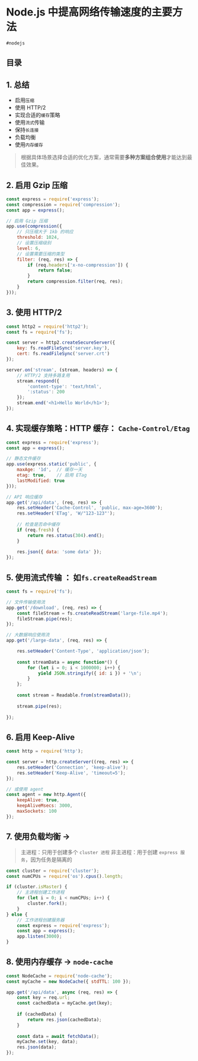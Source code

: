 
# Node.js 中提高网络传输速度的主要方法


`#nodejs` 


## 目录
<!-- toc -->
 ## 1. 总结 

- 启用`压缩`
- 使用 HTTP/2
- 实现合适的`缓存`策略
- 使用`流式`传输
- 保持`长连接`
- 负载均衡
- 使用`内存缓存`

> 根据具体场景选择合适的优化方案，通常需要**多种方案组合使用**才能达到最佳效果。

## 2. 启用 Gzip 压缩

```javascript
const express = require('express');
const compression = require('compression');
const app = express();

// 启用 Gzip 压缩
app.use(compression({
    // 只压缩大于 1kb 的响应
    threshold: 1024,
    // 设置压缩级别
    level: 6,
    // 设置需要压缩的类型
    filter: (req, res) => {
        if (req.headers['x-no-compression']) {
            return false;
        }
        return compression.filter(req, res);
    }
}));
```

## 3. 使用 HTTP/2

```javascript
const http2 = require('http2');
const fs = require('fs');

const server = http2.createSecureServer({
    key: fs.readFileSync('server.key'),
    cert: fs.readFileSync('server.crt')
});

server.on('stream', (stream, headers) => {
    // HTTP/2 支持多路复用
    stream.respond({
        'content-type': 'text/html',
        ':status': 200
    });
    stream.end('<h1>Hello World</h1>');
});
```

## 4. 实现缓存策略：HTTP 缓存： `Cache-Control/Etag`

```javascript
const express = require('express');
const app = express();

// 静态文件缓存
app.use(express.static('public', {
    maxAge: '1d',  // 缓存一天
    etag: true,    // 启用 ETag
    lastModified: true
}));

// API 响应缓存
app.get('/api/data', (req, res) => {
    res.setHeader('Cache-Control', 'public, max-age=3600');
    res.setHeader('ETag', 'W/"123-123"');
    
    // 检查是否命中缓存
    if (req.fresh) {
        return res.status(304).end();
    }
    
    res.json({ data: 'some data' });
});
```

## 5. 使用流式传输 ： 如`fs.createReadStream`

```javascript
const fs = require('fs');

// 文件传输使用流
app.get('/download', (req, res) => {
    const fileStream = fs.createReadStream('large-file.mp4');
    fileStream.pipe(res);
});

// 大数据响应使用流
app.get('/large-data', (req, res) => {

    res.setHeader('Content-Type', 'application/json');
    
    const streamData = async function*() {
        for (let i = 0; i < 1000000; i++) {
            yield JSON.stringify({ id: i }) + '\n';
        }
    };
    
    const stream = Readable.from(streamData());
    
    stream.pipe(res);
    
});
```

## 6. 启用 Keep-Alive

```javascript hl:5,4
const http = require('http');

const server = http.createServer((req, res) => {
    res.setHeader('Connection', 'keep-alive');
    res.setHeader('Keep-Alive', 'timeout=5');
});

// 或使用 agent
const agent = new http.Agent({
    keepAlive: true,
    keepAliveMsecs: 3000,
    maxSockets: 100
});
```

## 7. 使用负载均衡  →  

> 主进程：只用于创建多个 `cluster 进程`
> 非主进程：用于创建 `express 服务`，因为任务是隔离的

```javascript hl:4,9
const cluster = require('cluster');
const numCPUs = require('os').cpus().length;

if (cluster.isMaster) {
    // 主进程创建工作进程
    for (let i = 0; i < numCPUs; i++) {
        cluster.fork();
    }
} else {
    // 工作进程创建服务器
    const express = require('express');
    const app = express();
    app.listen(3000);
}
```

## 8. 使用**内存缓存**  →  `node-cache`

```javascript hl:1,2
const NodeCache = require('node-cache');
const myCache = new NodeCache({ stdTTL: 100 });

app.get('/api/data', async (req, res) => {
    const key = req.url;
    const cachedData = myCache.get(key);
    
    if (cachedData) {
        return res.json(cachedData);
    }
    
    const data = await fetchData();
    myCache.set(key, data);
    res.json(data);
});
```
